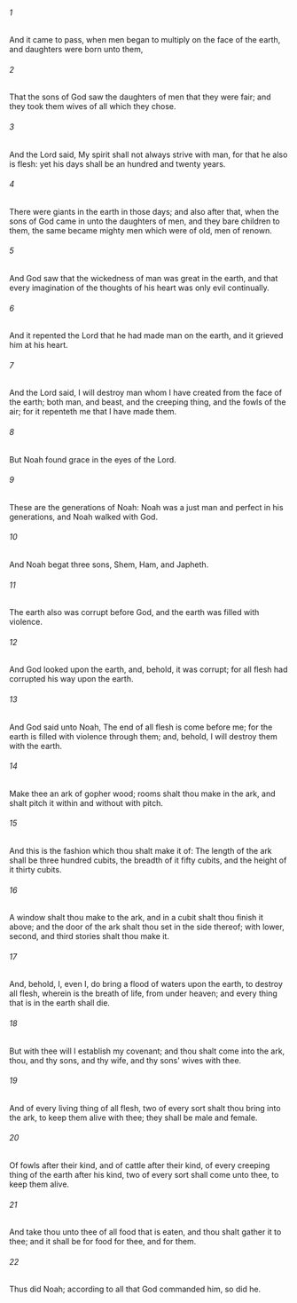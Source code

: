 ###### 1
And it came to pass, when men began to multiply on the face of the earth, and daughters were born unto them,

###### 2
That the sons of God saw the daughters of men that they were fair; and they took them wives of all which they chose.

###### 3
And the Lord said, My spirit shall not always strive with man, for that he also is flesh: yet his days shall be an hundred and twenty years.

###### 4
There were giants in the earth in those days; and also after that, when the sons of God came in unto the daughters of men, and they bare children to them, the same became mighty men which were of old, men of renown.

###### 5
And God saw that the wickedness of man was great in the earth, and that every imagination of the thoughts of his heart was only evil continually.

###### 6
And it repented the Lord that he had made man on the earth, and it grieved him at his heart.

###### 7
And the Lord said, I will destroy man whom I have created from the face of the earth; both man, and beast, and the creeping thing, and the fowls of the air; for it repenteth me that I have made them.

###### 8
But Noah found grace in the eyes of the Lord.

###### 9
These are the generations of Noah: Noah was a just man and perfect in his generations, and Noah walked with God.

###### 10
And Noah begat three sons, Shem, Ham, and Japheth.

###### 11
The earth also was corrupt before God, and the earth was filled with violence.

###### 12
And God looked upon the earth, and, behold, it was corrupt; for all flesh had corrupted his way upon the earth.

###### 13
And God said unto Noah, The end of all flesh is come before me; for the earth is filled with violence through them; and, behold, I will destroy them with the earth.

###### 14
Make thee an ark of gopher wood; rooms shalt thou make in the ark, and shalt pitch it within and without with pitch.

###### 15
And this is the fashion which thou shalt make it of: The length of the ark shall be three hundred cubits, the breadth of it fifty cubits, and the height of it thirty cubits.

###### 16
A window shalt thou make to the ark, and in a cubit shalt thou finish it above; and the door of the ark shalt thou set in the side thereof; with lower, second, and third stories shalt thou make it.

###### 17
And, behold, I, even I, do bring a flood of waters upon the earth, to destroy all flesh, wherein is the breath of life, from under heaven; and every thing that is in the earth shall die.

###### 18
But with thee will I establish my covenant; and thou shalt come into the ark, thou, and thy sons, and thy wife, and thy sons' wives with thee.

###### 19
And of every living thing of all flesh, two of every sort shalt thou bring into the ark, to keep them alive with thee; they shall be male and female.

###### 20
Of fowls after their kind, and of cattle after their kind, of every creeping thing of the earth after his kind, two of every sort shall come unto thee, to keep them alive.

###### 21
And take thou unto thee of all food that is eaten, and thou shalt gather it to thee; and it shall be for food for thee, and for them.

###### 22
Thus did Noah; according to all that God commanded him, so did he.

